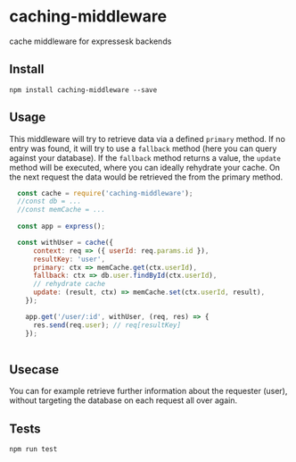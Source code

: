 # caching-middleware
cache middleware for expressesk backends

## Install

`npm install caching-middleware --save`

## Usage

This middleware will try to retrieve data via a defined `primary` method.
If no entry was found, it will try to use a `fallback` method (here you can query against your database). If the `fallback` method returns a value, the `update`
method will be executed, where you can ideally rehydrate your cache. On the next request the data would be retrieved the from the primary method.


```javascript
  const cache = require('caching-middleware');
  //const db = ...
  //const memCache = ...
  
  const app = express();

  const withUser = cache({
      context: req => ({ userId: req.params.id }),
      resultKey: 'user',
      primary: ctx => memCache.get(ctx.userId),
      fallback: ctx => db.user.findById(ctx.userId),
      // rehydrate cache
      update: (result, ctx) => memCache.set(ctx.userId, result),
    });

    app.get('/user/:id', withUser, (req, res) => {
      res.send(req.user); // req[resultKey]
    });
  
```

## Usecase

You can for example retrieve further information about the requester (user), without targeting the database on each
request all over again. 

## Tests

`npm run test`
